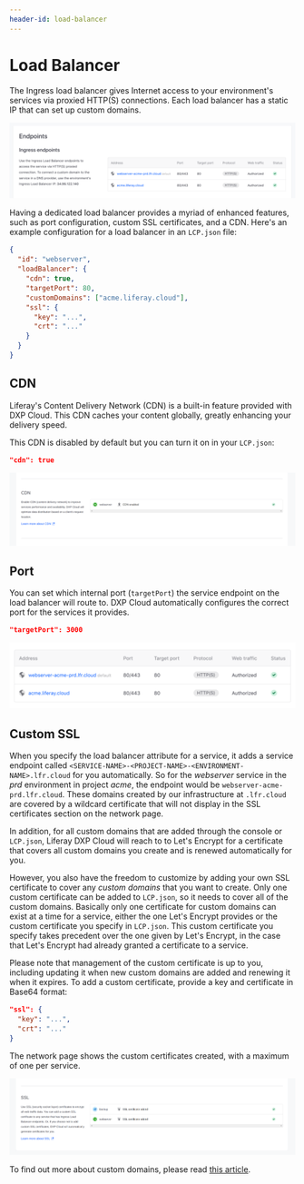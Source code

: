 ```yaml
---
header-id: load-balancer
---
```


# Load Balancer

The Ingress load balancer gives Internet access to your environment's services 
via proxied HTTP(S) connections. Each load balancer has a static IP that can set 
up custom domains. 

![Figure 1: You can configure your environment's load balancer with a custom domain.](../../images/load-balancer.png)

Having a dedicated load balancer provides a myriad of enhanced features, such as 
port configuration, custom SSL certificates, and a CDN. Here's an example 
configuration for a load balancer in an `LCP.json` file: 

```json
{
  "id": "webserver",
  "loadBalancer": {
    "cdn": true,
    "targetPort": 80,
    "customDomains": ["acme.liferay.cloud"],
    "ssl": {
      "key": "...",
      "crt": "..."
    }
  }
}
```

## CDN

Liferay's Content Delivery Network (CDN) is a built-in feature provided with DXP 
Cloud. This CDN caches your content globally, greatly enhancing your delivery 
speed. 

This CDN is disabled by default but you can turn it on in your `LCP.json`: 

```json
"cdn": true
```

![Figure 2: The CDN's status is visible on the Network page.](../../images/cdn-active.png)

## Port

You can set which internal port (`targetPort`) the service endpoint on the load 
balancer will route to. DXP Cloud automatically configures the correct port for 
the services it provides. 

```json
"targetPort": 3000
```

![Figure 3: The load balancer shows your port configurations.](../../images/load-balancer-port.png)

## Custom SSL

When you specify the load balancer attribute for a service, it adds a service 
endpoint called `<SERVICE-NAME>-<PROJECT-NAME>-<ENVIRONMENT-NAME>.lfr.cloud` for 
you automatically. So for the *webserver* service in the *prd* environment in 
project *acme*, the endpoint would be `webserver-acme-prd.lfr.cloud`. These 
domains created by our infrastructure at `.lfr.cloud` are covered by a wildcard 
certificate that will not display in the SSL certificates section on the network 
page. 

In addition, for all custom domains that are added through the console or 
`LCP.json`, Liferay DXP Cloud will reach to to Let's Encrypt for a certificate 
that covers all custom domains you create and is renewed automatically for you. 

However, you also have the freedom to customize by adding your own SSL 
certificate to cover any *custom domains* that you want to create. Only one 
custom certificate can be added to `LCP.json`, so it needs to cover all of the 
custom domains. Basically only one certificate for custom domains can exist at a 
time for a service, either the one Let's Encrypt provides or the custom 
certificate you specify in `LCP.json`. This custom certificate you specify takes 
precedent over the one given by Let's Encrypt, in the case that Let's Encrypt 
had already granted a certificate to a service. 

Please note that management of the custom certificate is up to you, including 
updating it when new custom domains are added and renewing it when it expires. 
To add a custom certificate, provide a key and certificate in Base64 format: 

```json
"ssl": {
  "key": "...",
  "crt": "..."
}
```

The network page shows the custom certificates created, with a maximum of one 
per service. 

![Figure 4: DXP Cloud shows the status of SSL certificates that cover custom domains.](../../images/load-balancer-ssl-cert.png)

To find out more about custom domains, please read 
[this article](/docs/-/knowledge_base/dxp-cloud/custom-domains). 
